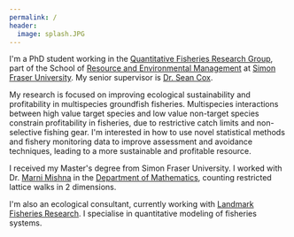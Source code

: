 ```yaml
---
permalink: /
header:
  image: splash.JPG
---
```


I'm a PhD student working in the [Quantitative Fisheries Research Group](http://www.quantitativefisheries.com), part of the School of [Resource and Environmental Management](http://rem.sfu.ca) at [Simon Fraser University](http://www.sfu.ca). My senior supervisor is [Dr. Sean Cox](http://www.rem.sfu.ca/people/faculty/seancox/).

My research is focused on improving ecological sustainability and profitability in multispecies groundfish fisheries. Multispecies interactions between high value target species and low value non-target species constrain profitability in fisheries, due to restrictive catch limits and non-selective fishing gear. I'm interested in how to use novel statistical methods and fishery monitoring data to improve assessment and avoidance techniques, leading to a more sustainable and profitable resource.

I received my Master's degree from Simon Fraser University. I worked with Dr. [Marni Mishna](http://people.math.sfu.ca/~mmishna/) in the [Department of Mathematics](http://math.sfu.ca), counting restricted lattice walks in 2 dimensions.

I'm also an ecological consultant, currently working with [Landmark Fisheries Research](http://landmarkfisheries.com). I specialise in quantitative modeling of fisheries systems.